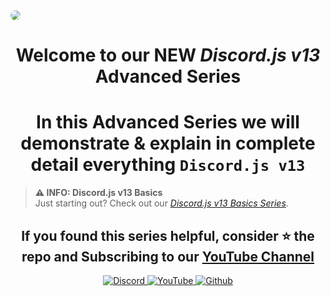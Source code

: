 <img src="https://cdn.discordapp.com/attachments/899436392726265865/930166579923157032/sketch-1641839384635.png" style="border-radius:50%">

<h1 align="center">Welcome to our <strong>NEW</strong> <i>Discord.js v13</i> <strong>Advanced Series</strong></h1>

<h1 align="center">In this Advanced Series we will demonstrate & explain in complete detail everything <code>Discord.js v13</code></h1>

> **⚠ INFO: Discord.js v13 Basics**  
> Just starting out? Check out our *[Discord.js v13 Basics Series](https://github.com/VoodooPharaohProductions/v13-Tutorials)*.

<h2 align="center">If you found this series helpful, consider ⭐ the repo and Subscribing to our <a href="https://www.youtube.com/channel/UCUV3FgGQDK9-ahE6pGcFIsA">YouTube Channel</a></h2>

<div align="center">
<a href="https://voodoobots.xyz/dc" target="_blank">
    <img alt="Discord" src="https://img.shields.io/badge/Voodoo%20Pharaoh-%237289DA.svg?style=for-the-badge&logo=discord&logoColor=white)">
  </a>
<a href="https://www.youtube.com/channel/UCUV3FgGQDK9-ahE6pGcFIsA" target="_blank">
    <img alt="YouTube" src="https://img.shields.io/badge/Subscribe-%23FF0000.svg?style=for-the-badge&logo=YouTube&logoColor=white">
  </a>
<a href="https://github.com/VoodooPharaohProductions" target="_blank">
    <img alt="Github" src="https://img.shields.io/badge/github-%23121011.svg?style=for-the-badge&logo=github&logoColor=white">
  </a>
  </div>
  
  
